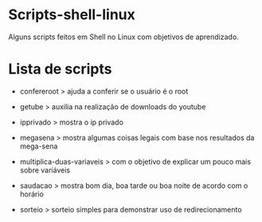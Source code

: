 Scripts-shell-linux
=================

Alguns scripts feitos em Shell no Linux com objetivos de aprendizado.


Lista de scripts
================

- confereroot > ajuda a conferir se o usuário é o root

- getube > auxilia na realização de downloads do youtube

- ipprivado > mostra o ip privado

- megasena > mostra algumas coisas legais com base nos resultados da mega-sena

- multiplica-duas-variaveis > com o objetivo de explicar um pouco mais sobre variáveis

- saudacao > mostra bom dia, boa tarde ou boa noite de acordo com o horário

- sorteio > sorteio simples para demonstrar uso de redirecionamento
